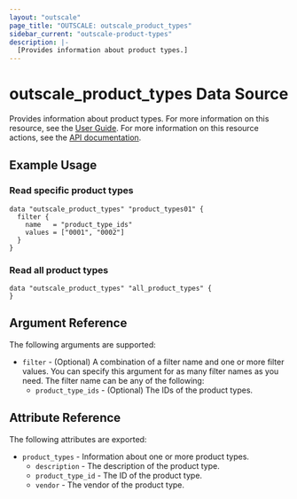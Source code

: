 ```yaml
---
layout: "outscale"
page_title: "OUTSCALE: outscale_product_types"
sidebar_current: "outscale-product-types"
description: |-
  [Provides information about product types.]
---
```


# outscale_product_types Data Source

Provides information about product types.
For more information on this resource, see the [User Guide](https://docs.outscale.com/en/userguide/Software-Licenses.html).
For more information on this resource actions, see the [API documentation](https://docs.outscale.com/api#3ds-outscale-api-producttype).

## Example Usage

### Read specific product types
```hcl
data "outscale_product_types" "product_types01" {
  filter {
    name   = "product_type_ids"
    values = ["0001", "0002"]
  }    
}
```

### Read all product types
```hcl
data "outscale_product_types" "all_product_types" {
}
```


## Argument Reference

The following arguments are supported:

* `filter` - (Optional) A combination of a filter name and one or more filter values. You can specify this argument for as many filter names as you need. The filter name can be any of the following:
    * `product_type_ids` - (Optional) The IDs of the product types.

## Attribute Reference

The following attributes are exported:

* `product_types` - Information about one or more product types.
    * `description` - The description of the product type.
    * `product_type_id` - The ID of the product type.
    * `vendor` - The vendor of the product type.
